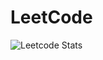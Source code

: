 # LeetCode
![Leetcode Stats]([https://leetcard.proprogrammer22/lapor?ext=contest](https://leetcode.card.workers.dev/proprogrammer22?theme=dark&font=baloo&extension=null))
